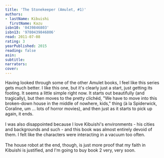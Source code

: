 ```yaml
---
title: 'The Stonekeeper (Amulet, #1)'
authors:
- lastName: Kibuishi
  firstName: Kazu
isbn10: '0439846803'
isbn13: '9780439846806'
read: 2011-07-08
rating: 3
yearPublished: 2015
reading: false
asin:
subtitle:
narrators:
cover:
---
```

Having looked through some of the other Amulet books, I feel like this series gets much better. I like this one, but it's clearly just a start, just getting its footing. It seems a little simple right now. It starts out beautifully (and tragically), but then moves to the pretty clichéd, "We have to move into this broken-down house in the middle of nowhere, kids," thing (à la Spiderwick, Coraline, um … lots of horror movies), and then just as it starts to pick up again, it ends.<br/><br/>I was also disappointed because I love Kibuishi's environments - his cities and backgrounds and such - and this book was almost entirely devoid of them. I felt like the characters were interacting in a vacuum too often.<br/><br/>The house robot at the end, though, is just more proof that my faith in Kibuishi is justified, and I'm going to buy book 2 very, very soon.